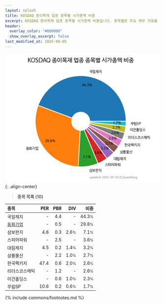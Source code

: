 ```yaml
---
layout: splash
title: KOSDAQ 종이목재 업종 종목별 시가총액 비중
excerpt: KOSDAQ 종이목재 업종 종목별 시가총액 비중입니다. 종목별로 주요 재무 지표를 함께 표시합니다.
header:
  overlay_color: "#800000"
  show_overlay_excerpt: false
last_modified_at: 2025-09-05
---
```



![KOSDAQ 종이목재 업종 종목별 시가총액 비중](/stats/sector/images/kosdaq_업종_종이목재_종목.png){: .align-center}


> **종목 목록 (10)**<a id="list"></a>

| **종목** | **PER** | **PBR** | **DIV** | **비중** |
| :------- | ------: | ------: | ------: | -------: |
| 국일제지 | - | 4.4 | - | 44.3<small>%</small> |
| [동화기업](/025900/) | - | 0.5 | - | 29.8<small>%</small> |
| 삼보판지 | 4.6 | 0.3 | 2.6<small>%</small> | 7.1<small>%</small> |
| 스피어파워 | - | 2.5 | - | 3.6<small>%</small> |
| 대림제지 | 4.5 | 0.2 | 1.4<small>%</small> | 3.2<small>%</small> |
| 삼륭물산 | - | 2.2 | 1.0<small>%</small> | 2.7<small>%</small> |
| 한국팩키지 | 47.4 | 0.6 | 2.0<small>%</small> | 2.6<small>%</small> |
| 리더스코스메틱 | - | 1.2 | - | 2.6<small>%</small> |
| 이건홀딩스 | - | 0.6 | 1.0<small>%</small> | 2.3<small>%</small> |
| 무림SP | 10.6 | 0.2 | 0.6<small>%</small> | 1.7<small>%</small> |

{% include commons/footnotes.md %}